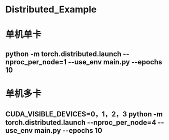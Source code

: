 # Distributed_Example

# 单机单卡

## python -m torch.distributed.launch --nproc_per_node=1 --use_env   main.py --epochs 10

# 单机多卡

## CUDA_VISIBLE_DEVICES=0，1，2，3 python -m torch.distributed.launch --nproc_per_node=4 --use_env   main.py --epochs 10
